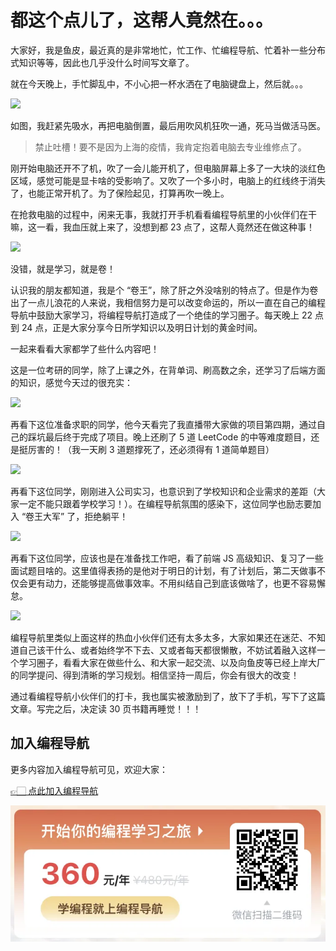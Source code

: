 # 都这个点儿了，这帮人竟然在。。。

大家好，我是鱼皮，最近真的是非常地忙，忙工作、忙编程导航、忙着补一些分布式知识等等，因此也几乎没什么时间写文章了。

就在今天晚上，手忙脚乱中，不小心把一杯水洒在了电脑键盘上，然后就。。。

![](https://www.codefather.cn/img/WX20220414-231028@2x.png)

如图，我赶紧先吸水，再把电脑倒置，最后用吹风机狂吹一通，死马当做活马医。

> 禁止吐槽！要不是因为上海的疫情，我肯定抱着电脑去专业维修点了。

刚开始电脑还开不了机，吹了一会儿能开机了，但电脑屏幕上多了一大块的淡红色区域，感觉可能是显卡啥的受影响了。又吹了一个多小时，电脑上的红线终于消失了，也能正常开机了。为了保险起见，打算再吹一晚上。

在抢救电脑的过程中，闲来无事，我就打开手机看看编程导航里的小伙伴们在干嘛，这一看，我血压就上来了，没想到都 23 点了，这帮人竟然还在做这种事！

![](https://www.codefather.cn/img/image-20220414231849678.png)

没错，就是学习，就是卷！

认识我的朋友都知道，我是个 “卷王”，除了肝之外没啥别的特点了。但是作为卷出了一点儿浪花的人来说，我相信努力是可以改变命运的，所以一直在自己的编程导航中鼓励大家学习，将编程导航打造成了一个绝佳的学习圈子。每天晚上 22 点到 24 点，正是大家分享今日所学知识以及明日计划的黄金时间。

一起来看看大家都学了些什么内容吧！

这是一位考研的同学，除了上课之外，在背单词、刷高数之余，还学习了后端方面的知识，感觉今天过的很充实：

![](https://www.codefather.cn/img/image-20220414232342507.png)

再看下这位准备求职的同学，他今天看完了我直播带大家做的项目第四期，通过自己的踩坑最后终于完成了项目。晚上还刷了 5 道 LeetCode 的中等难度题目，还是挺厉害的！（我一天刷 3 道题撑死了，还必须得有 1 道简单题目）

![](https://www.codefather.cn/img/image-20220414232453512.png)

再看下这位同学，刚刚进入公司实习，也意识到了学校知识和企业需求的差距（大家一定不能只跟着学校学习！）。在编程导航氛围的感染下，这位同学也励志要加入 “卷王大军” 了，拒绝躺平！

![](https://www.codefather.cn/img/image-20220414232808630.png)

再看下这位同学，应该也是在准备找工作吧，看了前端 JS 高级知识、复习了一些面试题目啥的。这里值得表扬的是他对于明日的计划，有了计划后，第二天做事不仅会更有动力，还能够提高做事效率。不用纠结自己到底该做啥了，也更不容易懈怠。

![](https://www.codefather.cn/img/image-20220414233103189.png)

编程导航里类似上面这样的热血小伙伴们还有太多太多，大家如果还在迷茫、不知道自己该干什么、或者始终学不下去、又或者每天都很懒散，不妨试着融入这样一个学习圈子，看看大家在做些什么、和大家一起交流、以及向鱼皮等已经上岸大厂的同学提问、得到清晰的学习规划。相信坚持一周后，你会有很大的改变！

通过看编程导航小伙伴们的打卡，我也属实被激励到了，放下了手机，写下了这篇文章。写完之后，决定读 30 页书籍再睡觉！！！


## 加入编程导航

更多内容加入编程导航可见，欢迎大家：

[👉🏻 点此加入编程导航](https://yuyuanweb.feishu.cn/wiki/SDtMwjR1DituVpkz5MLc3fZLnzb)

![微信扫码领券加入](../../../image/join_us.png)
